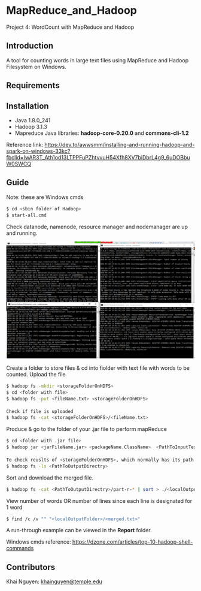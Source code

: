 # MapReduce_and_Hadoop
Project 4: WordCount with MapReduce and Hadoop

## Introduction
A tool for counting words in large text files using MapReduce and Hadoop Filesystem on Windows.

## Requirements

## Installation
* Java 1.8.0_241
* Hadoop 3.1.3
* Mapreduce Java libraries: **hadoop-core-0.20.0** and **commons-cli-1.2**

Reference link: https://dev.to/awwsmm/installing-and-running-hadoop-and-spark-on-windows-33kc?fbclid=IwAR3T_Ath1od13LTPPFuPZhtvvuH54Xfh8XV7biDbrL4g9_6uDOBbuW0SWCQ

## Guide 

Note: these are Windows cmds

```bash
$ cd <sbin folder of Hadoop>
$ start-all.cmd
```

Check datanode, namenode, resource manager and nodemanager are up and running.


![boot_hadoop](MapReduce_Project/images/nodes.png)

Create a folder to store files & cd into fiolder with text file with words to be counted. Upload the file
```bash
$ hadoop fs -mkdir <storageFolderOnHDFS>
$ cd <folder with file>
$ hadoop fs -put <fileName.txt> <storageFolderOnHDFS>

Check if file is uploaded
$ hadoop fs -cat <storageFolderOnHDFS>/<fileName.txt>
```

Produce & go to the folder of your .jar file to perform mapReduce
```bash
$ cd <folder with .jar file>
$ hadoop jar <jarFileName.jar> <packageName.ClassName>  <PathToInputTextFile> <PathToOutputDirectry>

To check reuslts of <storageFolderOnHDFS>, which normally has its path as /user/<username>/<PathToOutputDirectry>
$ hadoop fs -ls <PathToOutputDirectry>
```

Sort and download the merged file.
```bash
$ hadoop fs -cat <PathToOutputDirectry>/part-r-* | sort > ./<localOutputFolder>/<merged.txt>
```
View number of words OR number of lines since each line is designated for 1 word
```bash
$ find /c /v "" "<localOutputFolder>/<merged.txt>"
```
A run-through example can be viewed in the **Report** folder.

Windows cmds reference: https://dzone.com/articles/top-10-hadoop-shell-commands

## Contributors
Khai Nguyen: khainguyen@temple.edu
